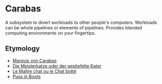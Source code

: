 # Carabas

A subsystem to divert workloads to other people's computers.
Workloads can be whole pipelines or elements of pipelines.
Provides blended computing environments on your fingertips.

## Etymology
- [Marquis von Carabas]
- [Die Meisterkatze oder der gestiefelte Kater]
- [Le Maître chat ou le Chat botté]
- [Puss in Boots]


[Die Meisterkatze oder der gestiefelte Kater]: https://de.frwiki.wiki/wiki/Le_Ma%C3%AEtre_chat_ou_le_Chat_bott%C3%A9
[Le Maître chat ou le Chat botté]: https://fr.wikipedia.org/wiki/Le_Ma%C3%AEtre_chat_ou_le_Chat_bott%C3%A9
[Marquis von Carabas]: https://de.frwiki.wiki/wiki/Marquis_de_Carabas
[Puss in Boots]: https://en.wikipedia.org/wiki/Puss_in_Boots
